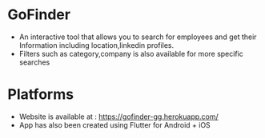# GoFinder
- An interactive tool that allows you to search for employees and get their Information including location,linkedin profiles.
- Filters such as category,company is also available for more specific searches

# Platforms
- Website is available at : https://gofinder-gg.herokuapp.com/
- App has also been created using Flutter for Android + iOS


